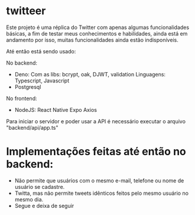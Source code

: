# twitteer
Este projeto é uma réplica do Twitter com apenas algumas funcionalidades básicas, a fim de testar meus conhecimentos e habilidades, ainda está em andamento por isso, muitas funcionalidades ainda estão indisponíveis.

Até então está sendo usado:

No backend:

- Deno:
    Com as libs: bcrypt, oak, DJWT, validation
    Linguagens: Typescript, Javascript
- Postgresql

No frontend:

- NodeJS:
    React Native
    Expo
    Axios

 Para iniciar o servidor e poder usar a API é necessário executar o arquivo "backend/api/app.ts"

# Implementações feitas até então no backend:

- Não permite que usuários com o mesmo e-mail, telefone ou nome de usuário se cadastre.
- Twitta, mas não permite tweets idênticos feitos pelo mesmo usuário no mesmo dia.
- Segue e deixa de seguir
